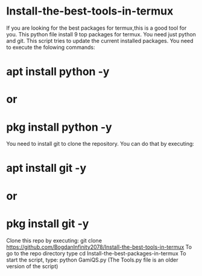 # Install-the-best-tools-in-termux
If you are looking for the best packages for termux,this is a good tool for you. This python file install 9 top packages for termux. You need just python and git. This script tries to update the current installed packages. You need to execute the folowing commands:
# apt install python -y
# or
# pkg install python -y
You need to install git to clone the repository. You can do that by executing:
# apt install git -y
# or 
# pkg install git -y
Clone this repo by executing:
git clone https://github.com/BogdanInfinity2078/Install-the-best-tools-in-termux
To go to the repo directory type cd Install-the-best-packages-in-termux
To start the script, type:
python GamiQS.py
(The Tools.py file is an older version of the script)
